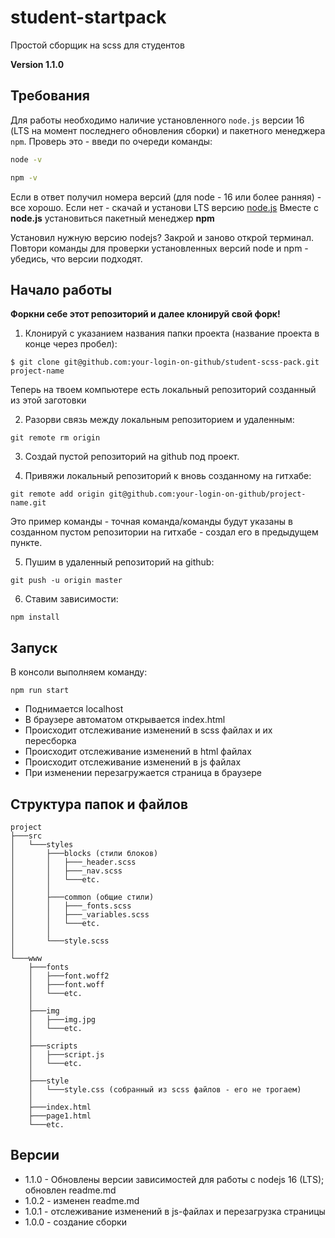 # student-startpack
Простой сборщик на scss для студентов

**Version 1.1.0**

## Требования

Для работы необходимо наличие установленного ```node.js``` версии 16 (LTS на момент последнего обновления сборки) и пакетного менеджера ```npm```.
Проверь это - введи по очереди команды:
```bash
node -v
```
```bash
npm -v
```
Если в ответ получил номера версий (для node - 16 или более ранняя) - все хорошо. Если нет - скачай и установи LTS версию [node.js](http://nodejs.org)
Вместе с **node.js** установиться пакетный менеджер **npm**

Установил нужную версию nodejs? Закрой и заново открой терминал. Повтори команды для проверки установленных версий node и npm - убедись, что версии подходят.

## Начало работы

**Форкни себе этот репозиторий и далее клонируй свой форк!**

1. Клонируй с указанием названия папки проекта (название проекта в конце через пробел):
```
$ git clone git@github.com:your-login-on-github/student-scss-pack.git project-name
```
Теперь на твоем компьютере есть локальный репозиторий созданный из этой заготовки


2. Разорви связь между локальным репозиторием и удаленным:
```
git remote rm origin
```


3. Создай пустой репозиторий на github под проект.


4. Привяжи локальный репозиторий к вновь созданному на гитхабе:
```
git remote add origin git@github.com:your-login-on-github/project-name.git
```
Это пример команды - точная команда/команды будут указаны в созданном пустом репозитории на гитхабе - создал его в предыдущем пункте.


5. Пушим в удаленный репозиторий на github:
```
git push -u origin master
```


6. Ставим зависимости:
```
npm install
```

## Запуск

В консоли выполняем команду:
```
npm run start
```
* Поднимается localhost
* В браузере автоматом открывается index.html
* Происходит отслеживание изменений в scss файлах и их пересборка
* Происходит отслеживание изменений в html файлах
* Происходит отслеживание изменений в js файлах
* При изменении перезагружается страница в браузере

## Структура папок и файлов
```
project
├───src
│   └───styles
│       ├───blocks (стили блоков)
│       │   ├───_header.scss
│       │   ├───_nav.scss
│       │   └───etc.
│       │
│       ├───common (общие стили)
│       │   ├───_fonts.scss
│       │   ├───_variables.scss
│       │   └───etc.
│       │
│       └───style.scss
│
└───www
    ├───fonts
    │   ├───font.woff2
    │   ├───font.woff
    │   └───etc.
    │
    ├───img
    │   ├───img.jpg
    │   └───etc.
    │
    ├───scripts
    │   ├───script.js
    │   └───etc.
    │
    ├───style
    │   └───style.css (собранный из scss файлов - его не трогаем)
    │
    ├───index.html
    ├───page1.html
    └───etc.
```

## Версии
* 1.1.0 - Обновлены версии зависимостей для работы с nodejs 16 (LTS); обновлен readme.md
* 1.0.2 - изменен readme.md
* 1.0.1 - отслеживание изменений в js-файлах и перезагрузка страницы
* 1.0.0 - создание сборки
